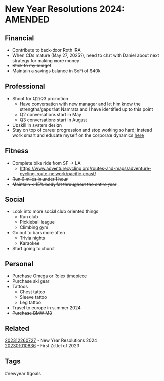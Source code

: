 # New Year Resolutions 2024: AMENDED

## Financial
* Contribute to back-door Roth IRA
* When CDs mature (May 27, 2025?), need to chat with Daniel about next strategy
  for making more money
* ~~Stick to my budget~~ 
* ~~Maintain a savings balance in SoFi of $40k~~

## Professional
* Shoot for Q2/Q3 promotion
  - Have conversation with new manager and let him know the strengths/gaps that
    Namrata and I have identified up to this point
  - Q2 conversations start in May
  - Q3 conversations start in August
* Upskill in system design
* Stay on top of career progression and stop working so hard; instead work smart
  and educate myself on the corporate dynamics [here](https://www.youtube.com/@ALifeAfterLayoff)

## Fitness
* Complete bike ride from SF -> LA
  - https://www.adventurecycling.org/routes-and-maps/adventure-cycling-route-network/pacific-coast/
* ~~Run 6 miles in under 1 hour~~
* ~~Maintain < 15% body fat throughout the entire year~~

## Social
* Look into more social club oriented things
  - Run club
  - Pickleball league
  - Climbing gym
* Go out to bars more often
  - Trivia nights
  - Karaokee
* Start going to church

## Personal
* Purchase Omega or Rolex timepiece
* Purchase ski gear
* Tattoos
  - Chest tattoo
  - Sleeve tattoo
  - Leg tattoo
* Travel to europe in summer 2024
* ~~Purchase BMW M3~~

## Related
[202312260727](../202312260727) - New Year Resolutions 2024 \
[202301010836](../202301010836) - First Zettel of 2023

## Tags
#newyear #goals

